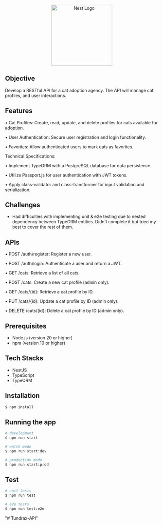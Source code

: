 <p align="center">
  <a href="http://nestjs.com/" target="blank"><img src="https://nestjs.com/img/logo-small.svg" width="200" alt="Nest Logo" /></a>
</p>

[circleci-image]: https://img.shields.io/circleci/build/github/nestjs/nest/master?token=abc123def456
[circleci-url]: https://circleci.com/gh/nestjs/nest

  <!--[![Backers on Open Collective](https://opencollective.com/nest/backers/badge.svg)](https://opencollective.com/nest#backer)
  [![Sponsors on Open Collective](https://opencollective.com/nest/sponsors/badge.svg)](https://opencollective.com/nest#sponsor)-->
## Objective

Develop a RESTful API for a cat adoption agency. The API will manage cat profiles, and user interactions.

## Features

• Cat Profiles: Create, read, update, and delete profiles for cats available for adoption.

• User Authentication: Secure user registration and login functionality.

• Favorites: Allow authenticated users to mark cats as favorites.

Technical Specifications:

• Implement TypeORM with a PostgreSQL database for data persistence.

• Utilize Passport.js for user authentication with JWT tokens.

• Apply class-validator and class-transformer for input validation and serialization.

## Challenges

- Had difficulties with implementing unit & e2e testing due to nested dependency between TypeORM entities. Didn't complete it but tried my best to cover the rest of them.


## APIs
• POST /auth/register: Register a new user.

• POST /auth/login: Authenticate a user and return a JWT.

• GET /cats: Retrieve a list of all cats.

• POST /cats: Create a new cat profile (admin only).

• GET /cats/{id}: Retrieve a cat profile by ID.

• PUT /cats/{id}: Update a cat profile by ID (admin only).

• DELETE /cats/{id}: Delete a cat profile by ID (admin only).
  
## Prerequisites

- Node.js (version 20 or higher)
- npm (version 10 or higher)

## Tech Stacks

- NestJS
- TypeScript
- TypeORM


## Installation

```bash
$ npm install
```

## Running the app

```bash
# development
$ npm run start

# watch mode
$ npm run start:dev

# production mode
$ npm run start:prod
```

## Test

```bash
# unit tests
$ npm run test

# e2e tests
$ npm run test:e2e

```
"# Tundrax-API" 
